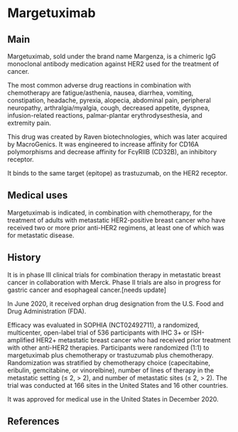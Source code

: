 # Margetuximab


## Main

Margetuximab, sold under the brand name Margenza, is a chimeric IgG monoclonal antibody medication against HER2 used for the treatment of cancer.

The most common adverse drug reactions in combination with chemotherapy are fatigue/asthenia, nausea, diarrhea, vomiting, constipation, headache, pyrexia, alopecia, abdominal pain, peripheral neuropathy, arthralgia/myalgia, cough, decreased appetite, dyspnea, infusion-related reactions, palmar-plantar erythrodysesthesia, and extremity pain.

This drug was created by Raven biotechnologies, which was later acquired by MacroGenics. It was engineered to increase affinity for CD16A polymorphisms and decrease affinity for FcγRIIB (CD32B), an inhibitory receptor.

It binds to the same target (epitope) as trastuzumab, on the HER2 receptor.


## Medical uses

Margetuximab is indicated, in combination with chemotherapy, for the treatment of adults with metastatic HER2-positive breast cancer who have received two or more prior anti-HER2 regimens, at least one of which was for metastatic disease.


## History

It is in phase III clinical trials for combination therapy in metastatic breast cancer in collaboration with Merck. Phase II trials are also in progress for gastric cancer and esophageal cancer.[needs update]

In June 2020, it received orphan drug designation from the U.S. Food and Drug Administration (FDA).

Efficacy was evaluated in SOPHIA (NCT02492711), a randomized, multicenter, open-label trial of 536 participants with IHC 3+ or ISH-amplified HER2+ metastatic breast cancer who had received prior treatment with other anti-HER2 therapies. Participants were randomized (1:1) to margetuximab plus chemotherapy or trastuzumab plus chemotherapy. Randomization was stratified by chemotherapy choice (capecitabine, eribulin, gemcitabine, or vinorelbine), number of lines of therapy in the metastatic setting (≤ 2, > 2), and number of metastatic sites (≤ 2, > 2). The trial was conducted at 166 sites in the United States and 16 other countries.

It was approved for medical use in the United States in December 2020.


## References


